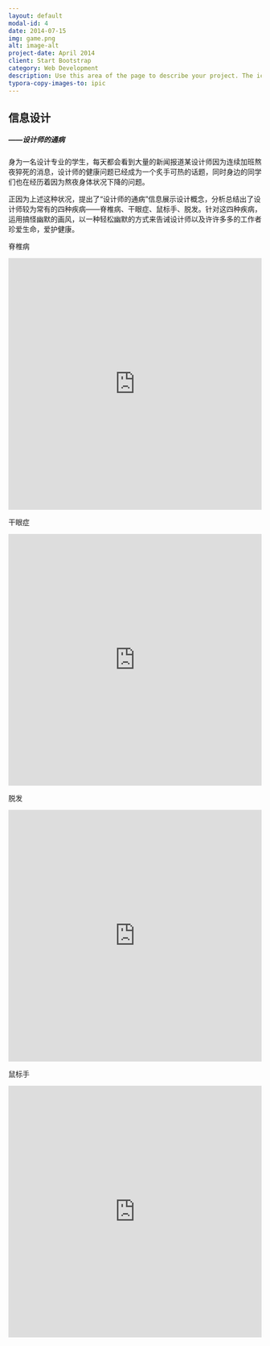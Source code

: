 ```yaml
---
layout: default
modal-id: 4
date: 2014-07-15
img: game.png
alt: image-alt
project-date: April 2014
client: Start Bootstrap
category: Web Development
description: Use this area of the page to describe your project. The icon above is part of a free icon set by <a href="https://sellfy.com/p/8Q9P/jV3VZ/">Flat Icons</a>. On their website, you can download their free set with 16 icons, or you can purchase the entire set with 146 icons for only $12!
typora-copy-images-to: ipic
---
```


## 信息设计

##### ——设计师的通病

##### 

身为一名设计专业的学生，每天都会看到大量的新闻报道某设计师因为连续加班熬夜猝死的消息，设计师的健康问题已经成为一个炙手可热的话题，同时身边的同学们也在经历着因为熬夜身体状况下降的问题。

正因为上述这种状况，提出了“设计师的通病”信息展示设计概念，分析总结出了设计师较为常有的四种疾病——脊椎病、干眼症、鼠标手、脱发。针对这四种疾病，运用搞怪幽默的画风，以一种轻松幽默的方式来告诫设计师以及许许多多的工作者珍爱生命，爱护健康。





脊椎病

<iframe width="100%" height="500" src="https://zhoucarol.github.io/resource/01.pdf" frameborder="0"> </iframe>



干眼症

<iframe width="100%" height="500" src="https://zhoucarol.github.io/resource/02.pdf" frameborder="0"> </iframe>



脱发

<iframe width="100%" height="500" src="https://zhoucarol.github.io/resource/03.pdf" frameborder="0"> </iframe>



鼠标手

<iframe width="100%" height="500" src="https://zhoucarol.github.io/resource/04.pdf" frameborder="0"> </iframe>

